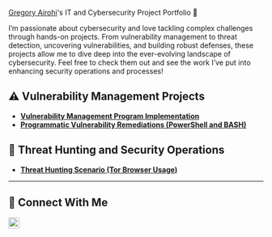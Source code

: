  <a href="https://www.linkedin.com/in/gregory-airohi/">Gregory Airohi</a>'s IT and Cybersecurity Project Portfolio 🔐

I’m passionate about cybersecurity and love tackling complex challenges through hands-on projects. From vulnerability management to threat detection, uncovering vulnerabilities, and building robust defenses, these projects allow me to dive deep into the ever-evolving landscape of cybersecurity. Feel free to check them out and see the work I’ve put into enhancing security operations and processes!

## ⚠️ Vulnerability Management Projects

- **[Vulnerability Management Program Implementation](https://github.com/Gairohi1/vulnerability-management-program)**
- **[Programmatic Vulnerability Remediations (PowerShell and BASH)](https://github.com/joshcybertest/programmatic-vulnerability-remediations)**

## 🚨 Threat Hunting and Security Operations

- **[Threat Hunting Scenario (Tor Browser Usage)](https://github.com/joshmadakor0/threat-hunting-scenario-tor)**

<hr/>

## 🤳 Connect With Me

[<img align="left" alt="___________ | LinkedIn" width="22px" src="https://cdn.jsdelivr.net/npm/simple-icons@v3/icons/linkedin.svg" />][linkedin]



[linkedin]: https://linkedin.com/in/gregory-airohi

<!--
<img width="35" alt="image" src="https://github.com/user-attachments/assets/2f41c7cd-5ea8-4475-b451-a37161b6c3fb"> 
<img width="35" alt="image" src="https://github.com/user-attachments/assets/77649969-9910-4994-8b96-74a116cfb2a8">
-->
